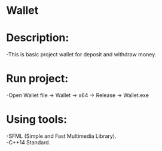 # Wallet

# Description:
-This is basic project wallet for deposit and withdraw money.

# Run project:
-Open Wallet file -> Wallet -> x64 -> Release -> Wallet.exe

# Using tools:
-SFML (Simple and Fast Multimedia Library).\
-C++14 Standard.
